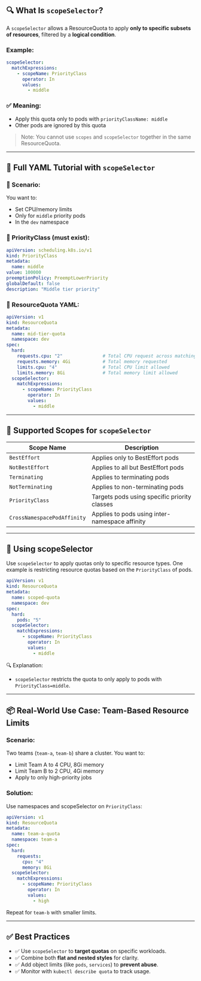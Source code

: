 ## 🔍 What Is `scopeSelector`?

A `scopeSelector` allows a ResourceQuota to apply **only to specific subsets of resources**, filtered by a **logical condition**.

### Example:
```yaml
scopeSelector:
  matchExpressions:
    - scopeName: PriorityClass
      operator: In
      values:
        - middle
```

### ✅ Meaning:
- Apply this quota only to pods with `priorityClassName: middle`
- Other pods are ignored by this quota

> Note: You cannot use `scopes` and `scopeSelector` together in the same ResourceQuota.

---

## 🔧 Full YAML Tutorial with `scopeSelector`

### 🎯 Scenario:
You want to:
- Set CPU/memory limits
- Only for `middle` priority pods
- In the `dev` namespace

### 🧱 PriorityClass (must exist):
```yaml
apiVersion: scheduling.k8s.io/v1
kind: PriorityClass
metadata:
  name: middle
value: 100000
preemptionPolicy: PreemptLowerPriority
globalDefault: false
description: "Middle tier priority"
```

### 📄 ResourceQuota YAML:
```yaml
apiVersion: v1
kind: ResourceQuota
metadata:
  name: mid-tier-quota
  namespace: dev
spec:
  hard:
    requests.cpu: "2"               # Total CPU request across matching pods
    requests.memory: 4Gi            # Total memory requested
    limits.cpu: "4"                 # Total CPU limit allowed
    limits.memory: 8Gi              # Total memory limit allowed
  scopeSelector:
    matchExpressions:
      - scopeName: PriorityClass
        operator: In
        values:
          - middle
```

---

## 🧩 Supported Scopes for `scopeSelector`

| Scope Name             | Description                                       |
|------------------------|---------------------------------------------------|
| `BestEffort`           | Applies only to BestEffort pods                   |
| `NotBestEffort`        | Applies to all but BestEffort pods               |
| `Terminating`          | Applies to terminating pods                      |
| `NotTerminating`       | Applies to non-terminating pods                  |
| `PriorityClass`        | Targets pods using specific priority classes     |
| `CrossNamespacePodAffinity` | Applies to pods using inter-namespace affinity |

---

## 🎯 Using scopeSelector

Use `scopeSelector` to apply quotas only to specific resource types. One example is restricting resource quotas based on the `PriorityClass` of pods.

```yaml
apiVersion: v1
kind: ResourceQuota
metadata:
  name: scoped-quota
  namespace: dev
spec:
  hard:
    pods: "5"
  scopeSelector:
    matchExpressions:
      - scopeName: PriorityClass
        operator: In
        values:
          - middle
```

🔍 Explanation:
- `scopeSelector` restricts the quota to only apply to pods with `PriorityClass=middle`.

---

## 📦 Real-World Use Case: Team-Based Resource Limits

### Scenario:
Two teams (`team-a`, `team-b`) share a cluster. You want to:
- Limit Team A to 4 CPU, 8Gi memory
- Limit Team B to 2 CPU, 4Gi memory
- Apply to only high-priority jobs

### Solution:
Use namespaces and scopeSelector on `PriorityClass`:

```yaml
apiVersion: v1
kind: ResourceQuota
metadata:
  name: team-a-quota
  namespace: team-a
spec:
  hard:
    requests:
      cpu: "4"
      memory: 8Gi
  scopeSelector:
    matchExpressions:
      - scopeName: PriorityClass
        operator: In
        values:
          - high
```

Repeat for `team-b` with smaller limits.

---

## ✅ Best Practices

- ✅ Use `scopeSelector` to **target quotas** on specific workloads.
- ✅ Combine both **flat and nested styles** for clarity.
- ✅ Add object limits (like `pods`, `services`) to **prevent abuse**.
- ✅ Monitor with `kubectl describe quota` to track usage.
